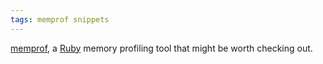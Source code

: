 ```yaml
---
tags: memprof snippets
---
```


[memprof](http://github.com/ice799/memprof), a [Ruby](/wiki/Ruby) memory profiling tool that might be worth checking out.
